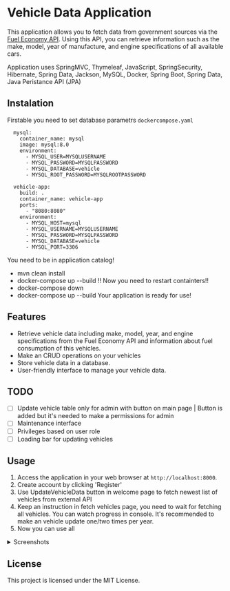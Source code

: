 # Vehicle Data Application

This application allows you to fetch data from government sources via the [Fuel Economy API](https://www.fueleconomy.gov/feg/ws/index.shtml). Using this API, you can retrieve information such as the make, model, year of manufacture, and engine specifications of all available cars.

Application uses SpringMVC, Thymeleaf, JavaScript, SpringSecurity, Hibernate, Spring Data, Jackson,  MySQL, Docker, Spring Boot, Spring Data, Java Peristance API (JPA)

## Instalation
Firstable you need to set database parametrs
`dockercompose.yaml`
```
  mysql:
    container_name: mysql
    image: mysql:8.0
    environment:
      - MYSQL_USER=MYSQLUSERNAME
      - MYSQL_PASSWORD=MYSQLPASSWORD
      - MYSQL_DATABASE=vehicle
      - MYSQL_ROOT_PASSWORD=MYSQLROOTPASSWORD

  vehicle-app:
    build: .
    container_name: vehicle-app
    ports:
      - "8080:8080"
    environment:
      - MYSQL_HOST=mysql
      - MYSQL_USERNAME=MYSQLUSERNAME
      - MYSQL_PASSWORD=MYSQLPASSWORD
      - MYSQL_DATABASE=vehicle
      - MYSQL_PORT=3306
```

You need to be in application catalog!
 - mvn clean install 
 - docker-compose up --build
 !! Now you need to restart containters!! 
 - docker-compose down 
 - docker-compose up --build
 Your application is ready for use!

## Features

- Retrieve vehicle data including make, model, year, and engine specifications from the Fuel Economy API and information about fuel consumption of this vehicles.
- Make an CRUD operations on your vehicles
- Store vehicle data in a database.
- User-friendly interface to manage your vehicle data.

## TODO

- [ ] Update vehicle table only for admin with button on main page | Button is added but it's needed to make a permissions for admin
- [ ] Maintenance interface
- [ ] Privileges based on user role
- [ ] Loading bar for updating vehicles

## Usage

1. Access the application in your web browser at `http://localhost:8000`.
2. Create account by clicking 'Register'
3. Use UpdateVehicleData button in welcome page to fetch newest list of vehicles from external API
4. Keep an instruction in fetch vehicles page, you need to wait for fetching all vehicles. You can watch progress in console. It's recommended to make an vehicle update one/two times per year.
5. Now you can use all 



<details>
<summary>Screenshots</summary>

![Screenshot 1](https://github.com/user-attachments/assets/63ad2cf3-a6bb-46ad-8845-e61ea5699487)
![Screenshot 2](https://github.com/user-attachments/assets/b12e538e-d45a-4778-a07a-d2c7e3c48256)
![Screenshot 3](https://github.com/user-attachments/assets/8f9ec453-aae2-49d3-8023-97f38fc9f30f)
![Screenshot 4](https://github.com/user-attachments/assets/5ffbb0ef-cc07-4a43-b6a5-e1a4d2685d94)
![Screenshot 5](https://github.com/user-attachments/assets/06d080cb-ba70-4c1c-9507-5acdc800987f)
![Screenshot 6](https://github.com/user-attachments/assets/62321622-4bfd-4e49-9044-d86d27cceff8)
![Screenshot 7](https://github.com/user-attachments/assets/a0a61741-eaec-4d69-83b6-00539f8facfa)
![Screenshot 8](https://github.com/user-attachments/assets/d99ac31c-7896-492a-937d-953301a0c699)
![Screenshot 9](https://github.com/user-attachments/assets/2fcce398-e621-4bc7-a68d-049eb8d07a27)
![Screenshot 10](https://github.com/user-attachments/assets/537acbc5-3078-42ec-a10e-4afebcaefa74)

</details>

## License

This project is licensed under the MIT License.
